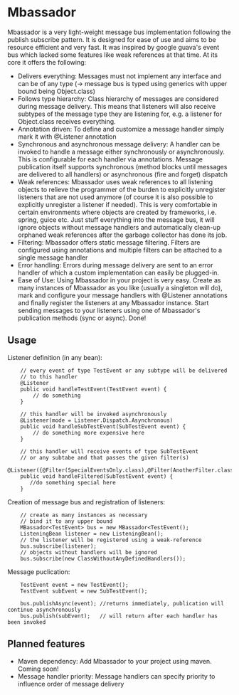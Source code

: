 Mbassador
=========

Mbassador is a very light-weight message bus implementation following the publish subscribe pattern. It is designed
for ease of use and aims to be resource efficient and very fast. It was inspired by google guava's event bus which lacked some
features like weak references at that time. At its core it offers the following:

+ Delivers everything: Messages must not implement any interface and can be of any type (-> message bus is typed using generics with upper
bound being Object.class)
+ Follows type hierarchy: Class hierarchy of messages are considered during message delivery. This means that listeners will also receive
subtypes of the message type they are listening for, e.g. a listener for Object.class receives everything.
+ Annotation driven: To define and customize a message handler simply mark it with @Listener annotation
+ Synchronous and asynchronous message delivery: A handler can be invoked to handle a message either synchronously or
asynchronously. This is configurable for each handler via annotations. Message publication itself supports synchronous (method
blocks until messages are delivered to all handlers) or asynchronous (fire and forget) dispatch
+ Weak references: Mbassador uses weak references to all listening objects to relieve the programmer of the burden to explicitly unregister
listeners that are not used anymore (of course it is also possible to explicitly unregister a listener if needed). This is very comfortable
in certain environments where objects are created by frameworks, i.e. spring, guice etc. Just stuff everything into the message bus, it will
ignore objects without message handlers and automatically clean-up orphaned weak references after the garbage collector has done its job.
+ Filtering: Mbassador offers static message filtering. Filters are configured using annotations and multiple filters can be attached to
a single message handler
+ Error handling: Errors during message delivery are sent to an error handler of which a custom implementation can easily be plugged-in.
+ Ease of Use: Using Mbassador in your project is very easy. Create as many instances of Mbassador as you like (usually a singleton will do),
mark and configure your message handlers with @Listener annotations and finally register the listeners at any Mbassador instance. Start
sending messages to your listeners using one of Mbassador's publication methods (sync or async). Done!



 <h2>Usage</h2>

Listener definition (in any bean):

        // every event of type TestEvent or any subtype will be delivered
        // to this handler
        @Listener
		public void handleTestEvent(TestEvent event) {
			// do something
		}

        // this handler will be invoked asynchronously
		@Listener(mode = Listener.Dispatch.Asynchronous)
		public void handleSubTestEvent(SubTestEvent event) {
            // do something more expensive here
		}

		// this handler will receive events of type SubTestEvent
        // or any subtabe and that passes the given filter(s)
        @Listener({@Filter(SpecialEventsOnly.class),@Filter(AnotherFilter.class)})
        public void handleFiltered(SubTestEvent event) {
           //do something special here
        }

Creation of message bus and registration of listeners:

        // create as many instances as necessary
        // bind it to any upper bound
        MBassador<TestEvent> bus = new MBassador<TestEvent();
        ListeningBean listener = new ListeningBean();
        // the listener will be registered using a weak-reference
        bus.subscribe(listener);
        // objects without handlers will be ignored
        bus.subscribe(new ClassWithoutAnyDefinedHandlers());


Message puclication:

        TestEvent event = new TestEvent();
        TestEvent subEvent = new SubTestEvent();

        bus.publishAsync(event); //returns immediately, publication will continue asynchronously
        bus.publish(subEvent);   // will return after each handler has been invoked


<h2>Planned features</h2>

+ Maven dependency: Add Mbassador to your project using maven. Coming soon!
+ Message handler priority: Message handlers can specify priority to influence order of message delivery




